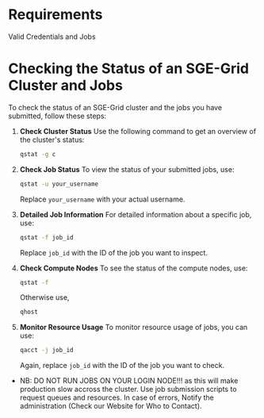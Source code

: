# Requirements
Valid Credentials and Jobs

# Checking the Status of an SGE-Grid Cluster and Jobs

To check the status of an SGE-Grid cluster and the jobs you have submitted, follow these steps:

1. **Check Cluster Status**
    Use the following command to get an overview of the cluster's status:
    ```bash
    qstat -g c
    ```

2. **Check Job Status**
    To view the status of your submitted jobs, use:
    ```bash
    qstat -u your_username
    ```
    Replace `your_username` with your actual username.

3. **Detailed Job Information**
    For detailed information about a specific job, use:
    ```bash
    qstat -f job_id
    ```
    Replace `job_id` with the ID of the job you want to inspect.

4. **Check Compute Nodes**
    To see the status of the compute nodes, use:
    ```bash
    qstat -f
    ```
    Otherwise use,
    ```bash
    qhost
    ```
5. **Monitor Resource Usage**
    To monitor resource usage of jobs, you can use:
    ```bash
    qacct -j job_id
    ```
    Again, replace `job_id` with the ID of the job you want to check.

 
- NB: DO NOT RUN JOBS ON YOUR LOGIN NODE!!! as this will make production slow accross the cluster. Use job submission scripts to request queues and resources.
In case of errors, Notify the administration (Check our Website for Who to Contact).